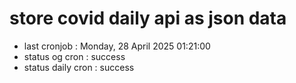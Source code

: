 # store covid daily api as json data

- last cronjob : Monday, 28 April 2025 01:21:00
- status og cron : success
- status daily cron : success
      
      